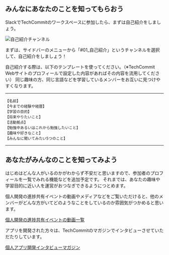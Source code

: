 ## みんなにあなたのことを知ってもらおう
SlackでTechCommitのワークスペースに参加したら、まずは自己紹介をしましょう。

![自己紹介チャンネル](/images/preparation-tool/self-introduction.jpg)

まずは、サイドバーのメニューから「#01_自己紹介」というチャンネルを選択して、自己紹介をしましょう！

自己紹介する際は、以下のテンプレートを使ってください。（※TechCommit Webサイトのプロフィールで設定した内容があればその内容を流用してください）
同じ趣味の方、同じ言語などを学習しているメンバーをお互いに見つけやすくなります。

---
```
【名前】
【今までの経験や経歴】
【学習の目的】
【将来やりたいこと】
【活動拠点】
【勉強中あるいはこれから勉強したいこと】
【趣味や好きなこと】
【みんなに聞いてみたい5つのこと】
```
---

## あなたがみんなのことを知ってみよう
はじめはどんな人がいるのかがわからず不安だと思いますので、参加者のプロフィールを一覧でみれる機能などを追加予定です。
それまでは、あなたの趣味や学習目的に近い人を運営がおつなぎできるようにつとめます。

個人開発の進捗共有イベントの動画やメディアなどをご覧いただけると、他のメンバーがどんな方がいてどのようなことをしているのか雰囲気がつかめると思います。

[個人開発の進捗共有イベントの動画一覧](https://www.tech-commit.jp/main/event_archives?title=&tag_ids%5B%5D=1)

アプリを開発された方々は、TechCommitのマガジンでインタビューさせていただたりしています。

[個人アプリ開発インタビューマガジン](https://note.com/tech_commit/m/mfe8deb8dc646)
